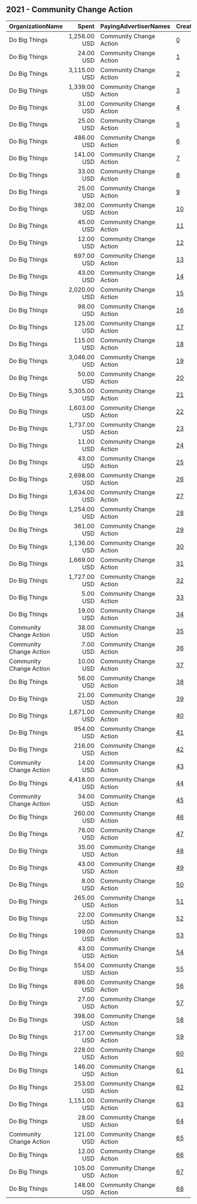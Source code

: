 ## 2021 - Community Change Action 
|OrganizationName|Spent|PayingAdvertiserNames|CreativeUrls|Impressions|Genders|AgeBrackets|CountryCodes|BillingAddresses|CandidateBallotInformation|
|:---|---:|:---|:---|---:|:---|:---|:---|:---|:---|
|Do Big Things|1,256.00 USD|Community Change Action|[0](https://www.snap.com/political-ads/asset/701457f03f8caf89bd4755b06207b1e89441d64bf9376abf0f4248a1f4287c0c?mediaType=png)|156,892||18+|united states|"PO Box 128,Mill Valley,94942,US"||
|Do Big Things|24.00 USD|Community Change Action|[1](https://www.snap.com/political-ads/asset/55420ba898bf84f1fb90000574ccda5161d576d27bbcc2f54d4a346ec957f39a?mediaType=png)|3,054||18+|united states|"PO Box 128,Mill Valley,94942,US"||
|Do Big Things|3,115.00 USD|Community Change Action|[2](https://www.snap.com/political-ads/asset/4941120a4afe88b8911c88cab82a083f1c53e416d376cfe755a2cb03e22497d0?mediaType=png)|131,010||18+|united states|"PO Box 128,Mill Valley,94942,US"||
|Do Big Things|1,339.00 USD|Community Change Action|[3](https://www.snap.com/political-ads/asset/e2ecdcf73afc60be14ee83ffded7667f5937daa919bc13b077e641ffab8d687a?mediaType=png)|164,062||18+|united states|"PO Box 128,Mill Valley,94942,US"||
|Do Big Things|31.00 USD|Community Change Action|[4](https://www.snap.com/political-ads/asset/a168d09a357b700b40a3b47144465df8b01eba3067b3992315c064ca26d899e1?mediaType=png)|1,679||18+|united states|"PO Box 128,Mill Valley,94942,US"||
|Do Big Things|25.00 USD|Community Change Action|[5](https://www.snap.com/political-ads/asset/0dc05d16734245b2f663c1b4484d092559019561926b531b910a202ea73b40a6?mediaType=png)|1,936||18+|united states|"PO Box 128,Mill Valley,94942,US"||
|Do Big Things|486.00 USD|Community Change Action|[6](https://www.snap.com/political-ads/asset/9c019ba6b63a968e6347cf5add1ea58ad09425c7c70404bc0f739962edabeef5?mediaType=jpeg)|225,384||18+|united states|"PO Box 128,Mill Valley,94942,US"||
|Do Big Things|141.00 USD|Community Change Action|[7](https://www.snap.com/political-ads/asset/b2392097031258c22d4abddf33f687aeb91ec711317591fd46b41a7ca837a833?mediaType=png)|7,469||18+|united states|"PO Box 128,Mill Valley,94942,US"||
|Do Big Things|33.00 USD|Community Change Action|[8](https://www.snap.com/political-ads/asset/7c1bfff43626c9d914397bbccb7f301bf4bcd580dcba8727ea4b62d8493b4534?mediaType=png)|26,115||17+|united states|"PO Box 128,Mill Valley,94942,US"||
|Do Big Things|25.00 USD|Community Change Action|[9](https://www.snap.com/political-ads/asset/41ed2f37b37adca8078e9fb4289de86166510133aaae8a0efee325572a25fc71?mediaType=png)|17,488||17+|united states|"PO Box 128,Mill Valley,94942,US"||
|Do Big Things|382.00 USD|Community Change Action|[10](https://www.snap.com/political-ads/asset/42d653eeaf3c28a804f1444205afe2d533f41db33d87513a9b7ea7deb0d98581?mediaType=png)|44,782||18+|united states|"PO Box 128,Mill Valley,94942,US"||
|Do Big Things|45.00 USD|Community Change Action|[11](https://www.snap.com/political-ads/asset/6ccd66b1638aeb9a77a1ede14669bde9000afbacfbc8dbd842010c3884a52ee1?mediaType=png)|2,842||18+|united states|"PO Box 128,Mill Valley,94942,US"||
|Do Big Things|12.00 USD|Community Change Action|[12](https://www.snap.com/political-ads/asset/3987c805ef146cd893a6093e02520e5bac506b31fbdc2702f0f19d7a1e26738e?mediaType=png)|9,584||17+|united states|"PO Box 128,Mill Valley,94942,US"||
|Do Big Things|697.00 USD|Community Change Action|[13](https://www.snap.com/political-ads/asset/dccf515cf99e92861339ade1c38d7419c7ee96c80686ba733a261e2cb54825b7?mediaType=png)|125,057||18+|united states|"PO Box 128,Mill Valley,94942,US"||
|Do Big Things|43.00 USD|Community Change Action|[14](https://www.snap.com/political-ads/asset/b746143bbc944e940147ec3475ce80c03f0cba4dde27ee23c00d95d90a53bbfb?mediaType=png)|2,173||18+|united states|"PO Box 128,Mill Valley,94942,US"||
|Do Big Things|2,020.00 USD|Community Change Action|[15](https://www.snap.com/political-ads/asset/2278863fb888200a45156c84318f8c54fdf60da67df2f397b8c3bd7e99ffc5a6?mediaType=jpeg)|874,952||18+|united states|"PO Box 128,Mill Valley,94942,US"||
|Do Big Things|98.00 USD|Community Change Action|[16](https://www.snap.com/political-ads/asset/70957b539d701e65185f426ea279e2ffcb9a5cbd0612e34cce6b7bcc835c8fa5?mediaType=png)|6,755||18+|united states|"PO Box 128,Mill Valley,94942,US"||
|Do Big Things|125.00 USD|Community Change Action|[17](https://www.snap.com/political-ads/asset/c2cdadcfab45fcb0c69f08dfb8ac7855a9e919d87a989095c2e413e12154be0d?mediaType=png)|12,410||18+|united states|"PO Box 128,Mill Valley,94942,US"||
|Do Big Things|115.00 USD|Community Change Action|[18](https://www.snap.com/political-ads/asset/2a56fe2ba20c0f1b9ec2366110f5cc1d596456d37a8f0b173e6941c957257410?mediaType=png)|11,410||18+|united states|"PO Box 128,Mill Valley,94942,US"||
|Do Big Things|3,046.00 USD|Community Change Action|[19](https://www.snap.com/political-ads/asset/4941120a4afe88b8911c88cab82a083f1c53e416d376cfe755a2cb03e22497d0?mediaType=png)|202,448||18+|united states|"PO Box 128,Mill Valley,94942,US"||
|Do Big Things|50.00 USD|Community Change Action|[20](https://www.snap.com/political-ads/asset/c2cdadcfab45fcb0c69f08dfb8ac7855a9e919d87a989095c2e413e12154be0d?mediaType=png)|3,439||18+|united states|"PO Box 128,Mill Valley,94942,US"||
|Do Big Things|5,305.00 USD|Community Change Action|[21](https://www.snap.com/political-ads/asset/dccf515cf99e92861339ade1c38d7419c7ee96c80686ba733a261e2cb54825b7?mediaType=png)|800,911||18+|united states|"PO Box 128,Mill Valley,94942,US"||
|Do Big Things|1,603.00 USD|Community Change Action|[22](https://www.snap.com/political-ads/asset/dccf515cf99e92861339ade1c38d7419c7ee96c80686ba733a261e2cb54825b7?mediaType=png)|155,661||18+|united states|"PO Box 128,Mill Valley,94942,US"||
|Do Big Things|1,737.00 USD|Community Change Action|[23](https://www.snap.com/political-ads/asset/e2ecdcf73afc60be14ee83ffded7667f5937daa919bc13b077e641ffab8d687a?mediaType=png)|169,991||18+|united states|"PO Box 128,Mill Valley,94942,US"||
|Do Big Things|11.00 USD|Community Change Action|[24](https://www.snap.com/political-ads/asset/3987c805ef146cd893a6093e02520e5bac506b31fbdc2702f0f19d7a1e26738e?mediaType=png)|8,431||17+|united states|"PO Box 128,Mill Valley,94942,US"||
|Do Big Things|43.00 USD|Community Change Action|[25](https://www.snap.com/political-ads/asset/70957b539d701e65185f426ea279e2ffcb9a5cbd0612e34cce6b7bcc835c8fa5?mediaType=png)|3,123||18+|united states|"PO Box 128,Mill Valley,94942,US"||
|Do Big Things|2,698.00 USD|Community Change Action|[26](https://www.snap.com/political-ads/asset/936a6ae52b5cac73d00080e0b8a41604b0a46b5042aeea8658f32bda35c9f43b?mediaType=jpeg)|1,160,805||18+|united states|"PO Box 128,Mill Valley,94942,US"||
|Do Big Things|1,634.00 USD|Community Change Action|[27](https://www.snap.com/political-ads/asset/33c5d1327bd5c43e37c65102d85914173c2eb8c3361eba9bcc20e710540a1ff6?mediaType=png)|180,808||18+|united states|"PO Box 128,Mill Valley,94942,US"||
|Do Big Things|1,254.00 USD|Community Change Action|[28](https://www.snap.com/political-ads/asset/2278863fb888200a45156c84318f8c54fdf60da67df2f397b8c3bd7e99ffc5a6?mediaType=jpeg)|545,281||18+|united states|"PO Box 128,Mill Valley,94942,US"||
|Do Big Things|361.00 USD|Community Change Action|[29](https://www.snap.com/political-ads/asset/5d19e7d3be85f4715bd676834f2c9fe9099c498f8efdafb4475b9de9b6a36cc4?mediaType=jpeg)|165,572||18+|united states|"PO Box 128,Mill Valley,94942,US"||
|Do Big Things|1,136.00 USD|Community Change Action|[30](https://www.snap.com/political-ads/asset/33c5d1327bd5c43e37c65102d85914173c2eb8c3361eba9bcc20e710540a1ff6?mediaType=png)|129,224||18+|united states|"PO Box 128,Mill Valley,94942,US"||
|Do Big Things|1,669.00 USD|Community Change Action|[31](https://www.snap.com/political-ads/asset/936a6ae52b5cac73d00080e0b8a41604b0a46b5042aeea8658f32bda35c9f43b?mediaType=jpeg)|725,232||18+|united states|"PO Box 128,Mill Valley,94942,US"||
|Do Big Things|1,727.00 USD|Community Change Action|[32](https://www.snap.com/political-ads/asset/283e0d8d8fc6d2f27f8a913ecaa583b648706b66fb1b5048ec7787243219e6dc?mediaType=png)|211,027||18+|united states|"PO Box 128,Mill Valley,94942,US"||
|Do Big Things|5.00 USD|Community Change Action|[33](https://www.snap.com/political-ads/asset/f68d1693643b51d4fb5a08179632c7266c2995af5819473c5e0b4c9a7e0b7b8b?mediaType=png)|3,546||17+|united states|"PO Box 128,Mill Valley,94942,US"||
|Do Big Things|19.00 USD|Community Change Action|[34](https://www.snap.com/political-ads/asset/5488126b3877b237f2dc80a19ad9720635f35108f9772022cc889ae833794cd7?mediaType=png)|13,671||17+|united states|"PO Box 128,Mill Valley,94942,US"||
|Community Change Action|38.00 USD|Community Change Action|[35](https://www.snap.com/political-ads/asset/ebe697ac2bcce10275e987fbfb6d9c4a81790e7e33fa012f7d8b588d17b660d3?mediaType=mp4)|6,135||18+|united states|US|Presidential Inauguration|
|Community Change Action|7.00 USD|Community Change Action|[36](https://www.snap.com/political-ads/asset/e2d28439ff6a0f3995689ce638920dd6066469c1840cfda78b0f71eb4ccf56fd?mediaType=mp4)|1,276||18+|united states|US|immigration refrom|
|Community Change Action|10.00 USD|Community Change Action|[37](https://www.snap.com/political-ads/asset/8949d54eb39bd8ade9e2eb72d3fd03c5c581a4a66de53bd186cb1fbd94fff6a7?mediaType=mp4)|1,095||18+|united states|US|immigration refrom|
|Do Big Things|56.00 USD|Community Change Action|[38](https://www.snap.com/political-ads/asset/a168d09a357b700b40a3b47144465df8b01eba3067b3992315c064ca26d899e1?mediaType=png)|3,379||18+|united states|"PO Box 128,Mill Valley,94942,US"||
|Do Big Things|21.00 USD|Community Change Action|[39](https://www.snap.com/political-ads/asset/6ccd66b1638aeb9a77a1ede14669bde9000afbacfbc8dbd842010c3884a52ee1?mediaType=png)|2,361||18+|united states|"PO Box 128,Mill Valley,94942,US"||
|Do Big Things|1,671.00 USD|Community Change Action|[40](https://www.snap.com/political-ads/asset/701457f03f8caf89bd4755b06207b1e89441d64bf9376abf0f4248a1f4287c0c?mediaType=png)|210,099||18+|united states|"PO Box 128,Mill Valley,94942,US"||
|Do Big Things|954.00 USD|Community Change Action|[41](https://www.snap.com/political-ads/asset/15d17c9a169a0d3fd0b363af8f0b09149139b3ce0a0f36d90e73ba35e8cdb38c?mediaType=jpeg)|425,175||18+|united states|"PO Box 128,Mill Valley,94942,US"||
|Do Big Things|216.00 USD|Community Change Action|[42](https://www.snap.com/political-ads/asset/4492ee0f6339b104895b3793e8071c6e7d59209a721fc982ebf5be24c51c4e8d?mediaType=png)|9,358||18+|united states|"PO Box 128,Mill Valley,94942,US"||
|Community Change Action|14.00 USD|Community Change Action|[43](https://www.snap.com/political-ads/asset/be8dd422a611a677833db876225aeb296c1b663653a1b112fe9b65a75468516f?mediaType=mp4)|1,140||18+|united states|US|immigration refrom|
|Do Big Things|4,418.00 USD|Community Change Action|[44](https://www.snap.com/political-ads/asset/4941120a4afe88b8911c88cab82a083f1c53e416d376cfe755a2cb03e22497d0?mediaType=png)|224,345||18+|united states|"PO Box 128,Mill Valley,94942,US"||
|Community Change Action|34.00 USD|Community Change Action|[45](https://www.snap.com/political-ads/asset/df8511e295f60e7be2c866c186fbd97aa85db96c452081027875b743eded7e67?mediaType=mp4)|8,207||18+|united states|US|immigration refrom|
|Do Big Things|260.00 USD|Community Change Action|[46](https://www.snap.com/political-ads/asset/b2392097031258c22d4abddf33f687aeb91ec711317591fd46b41a7ca837a833?mediaType=png)|17,689||18+|united states|"PO Box 128,Mill Valley,94942,US"||
|Do Big Things|76.00 USD|Community Change Action|[47](https://www.snap.com/political-ads/asset/42d653eeaf3c28a804f1444205afe2d533f41db33d87513a9b7ea7deb0d98581?mediaType=png)|6,724||18+|united states|"PO Box 128,Mill Valley,94942,US"||
|Do Big Things|35.00 USD|Community Change Action|[48](https://www.snap.com/political-ads/asset/55420ba898bf84f1fb90000574ccda5161d576d27bbcc2f54d4a346ec957f39a?mediaType=png)|2,302||18+|united states|"PO Box 128,Mill Valley,94942,US"||
|Do Big Things|43.00 USD|Community Change Action|[49](https://www.snap.com/political-ads/asset/0dc05d16734245b2f663c1b4484d092559019561926b531b910a202ea73b40a6?mediaType=png)|2,501||18+|united states|"PO Box 128,Mill Valley,94942,US"||
|Do Big Things|8.00 USD|Community Change Action|[50](https://www.snap.com/political-ads/asset/f68d1693643b51d4fb5a08179632c7266c2995af5819473c5e0b4c9a7e0b7b8b?mediaType=png)|5,573||17+|united states|"PO Box 128,Mill Valley,94942,US"||
|Do Big Things|265.00 USD|Community Change Action|[51](https://www.snap.com/political-ads/asset/23118cc132345bd7a867df2354a7f93b4d01777ec5c03c5d550bd7db05399a90?mediaType=png)|13,996||18+|united states|"PO Box 128,Mill Valley,94942,US"||
|Do Big Things|22.00 USD|Community Change Action|[52](https://www.snap.com/political-ads/asset/dccf515cf99e92861339ade1c38d7419c7ee96c80686ba733a261e2cb54825b7?mediaType=png)|1,541||18+|united states|"PO Box 128,Mill Valley,94942,US"||
|Do Big Things|199.00 USD|Community Change Action|[53](https://www.snap.com/political-ads/asset/7b8b51ca3f0843bbd201b59e5763d968867ebbb10807ae024497bce97bfb0434?mediaType=png)|9,867||18+|united states|"PO Box 128,Mill Valley,94942,US"||
|Do Big Things|43.00 USD|Community Change Action|[54](https://www.snap.com/political-ads/asset/5488126b3877b237f2dc80a19ad9720635f35108f9772022cc889ae833794cd7?mediaType=png)|26,461||17+|united states|"PO Box 128,Mill Valley,94942,US"||
|Do Big Things|554.00 USD|Community Change Action|[55](https://www.snap.com/political-ads/asset/15d17c9a169a0d3fd0b363af8f0b09149139b3ce0a0f36d90e73ba35e8cdb38c?mediaType=jpeg)|257,911||18+|united states|"PO Box 128,Mill Valley,94942,US"||
|Do Big Things|896.00 USD|Community Change Action|[56](https://www.snap.com/political-ads/asset/d706832078a5c8c7c2ba098dd253819b84ec2b45a66114f13e3f089bcac97e6d?mediaType=png)|57,126||18+|united states|"PO Box 128,Mill Valley,94942,US"||
|Do Big Things|27.00 USD|Community Change Action|[57](https://www.snap.com/political-ads/asset/41ed2f37b37adca8078e9fb4289de86166510133aaae8a0efee325572a25fc71?mediaType=png)|21,786||17+|united states|"PO Box 128,Mill Valley,94942,US"||
|Do Big Things|398.00 USD|Community Change Action|[58](https://www.snap.com/political-ads/asset/7b8b51ca3f0843bbd201b59e5763d968867ebbb10807ae024497bce97bfb0434?mediaType=png)|29,416||18+|united states|"PO Box 128,Mill Valley,94942,US"||
|Do Big Things|217.00 USD|Community Change Action|[59](https://www.snap.com/political-ads/asset/2a56fe2ba20c0f1b9ec2366110f5cc1d596456d37a8f0b173e6941c957257410?mediaType=png)|16,592||18+|united states|"PO Box 128,Mill Valley,94942,US"||
|Do Big Things|228.00 USD|Community Change Action|[60](https://www.snap.com/political-ads/asset/d0259e0aed8dadd028b9e22469368bef775ab67f7fc764e22c93a3379739e390?mediaType=png)|9,402||18+|united states|"PO Box 128,Mill Valley,94942,US"||
|Do Big Things|146.00 USD|Community Change Action|[61](https://www.snap.com/political-ads/asset/c96c08819b347e09dc6eeb089d9cd310936213cdb06f5b798b1549c77f7023b1?mediaType=png)|12,930||18+|united states|"PO Box 128,Mill Valley,94942,US"||
|Do Big Things|253.00 USD|Community Change Action|[62](https://www.snap.com/political-ads/asset/42d653eeaf3c28a804f1444205afe2d533f41db33d87513a9b7ea7deb0d98581?mediaType=png)|36,925||18+|united states|"PO Box 128,Mill Valley,94942,US"||
|Do Big Things|1,151.00 USD|Community Change Action|[63](https://www.snap.com/political-ads/asset/283e0d8d8fc6d2f27f8a913ecaa583b648706b66fb1b5048ec7787243219e6dc?mediaType=png)|133,241||18+|united states|"PO Box 128,Mill Valley,94942,US"||
|Do Big Things|28.00 USD|Community Change Action|[64](https://www.snap.com/political-ads/asset/42d653eeaf3c28a804f1444205afe2d533f41db33d87513a9b7ea7deb0d98581?mediaType=png)|1,832||18+|united states|"PO Box 128,Mill Valley,94942,US"||
|Community Change Action|121.00 USD|Community Change Action|[65](https://www.snap.com/political-ads/asset/86eb20b9b416180cf3768de0ef0f8150f7517145024b3f36f02df2a3693714f9?mediaType=mp4)|19,636||18+|united states|US|Presidential Inauguration|
|Do Big Things|12.00 USD|Community Change Action|[66](https://www.snap.com/political-ads/asset/7c1bfff43626c9d914397bbccb7f301bf4bcd580dcba8727ea4b62d8493b4534?mediaType=png)|8,103||17+|united states|"PO Box 128,Mill Valley,94942,US"||
|Do Big Things|105.00 USD|Community Change Action|[67](https://www.snap.com/political-ads/asset/23118cc132345bd7a867df2354a7f93b4d01777ec5c03c5d550bd7db05399a90?mediaType=png)|10,178||18+|united states|"PO Box 128,Mill Valley,94942,US"||
|Do Big Things|148.00 USD|Community Change Action|[68](https://www.snap.com/political-ads/asset/c96c08819b347e09dc6eeb089d9cd310936213cdb06f5b798b1549c77f7023b1?mediaType=png)|12,218||18+|united states|"PO Box 128,Mill Valley,94942,US"||

